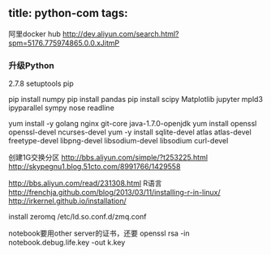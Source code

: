 title: python-com
tags:
---
阿里docker hub
http://dev.aliyun.com/search.html?spm=5176.775974865.0.0.xJitmP

### 升级Python
2.7.8
setuptools
pip 

pip install numpy
pip install pandas
pip install scipy Matplotlib jupyter mpld3 ipyparallel
sympy nose readline

yum install -y golang nginx git-core java-1.7.0-openjdk
yum install openssl openssl-devel ncurses-devel
yum -y install sqlite-devel atlas atlas-devel freetype-devel libpng-devel libsodium-devel libsodium curl-devel

创建1G交换分区
http://bbs.aliyun.com/simple/?t253225.html
http://skypegnu1.blog.51cto.com/8991766/1429558

http://bbs.aliyun.com/read/231308.html
R语言
http://frenchja.github.com/blog/2013/03/11/installing-r-in-linux/
http://irkernel.github.io/installation/

install 
zeromq
/etc/ld.so.conf.d/zmq.conf



notebook要用other server的证书，还要
openssl rsa -in notebook.debug.life.key -out k.key

